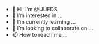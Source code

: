 - 👋 Hi, I’m @UUEDS
- 👀 I’m interested in ...
- 🌱 I’m currently learning ...
- 💞️ I’m looking to collaborate on ...
- 📫 How to reach me ...

<!---
UUEDS/UUEDS is a ✨ special ✨ repository because its `README.md` (this file) appears on your GitHub profile.
You can click the Preview link to take a look at your changes.
--->
